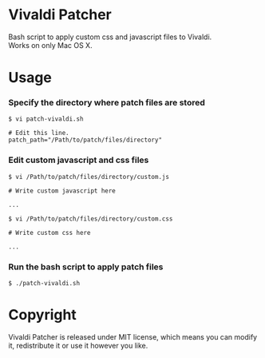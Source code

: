 # Vivaldi Patcher

Bash script to apply custom css and javascript files to Vivaldi.<br/>
Works on only Mac OS X.

# Usage

### Specify the directory where patch files are stored

```
$ vi patch-vivaldi.sh

# Edit this line.
patch_path="/Path/to/patch/files/directory"
```

### Edit custom javascript and css files

```
$ vi /Path/to/patch/files/directory/custom.js

# Write custom javascript here

...

$ vi /Path/to/patch/files/directory/custom.css

# Write custom css here

...

```

### Run the bash script to apply patch files

```
$ ./patch-vivaldi.sh
```


# Copyright

Vivaldi Patcher is released under MIT license, which means you can modify it, redistribute it or use it however you like.
